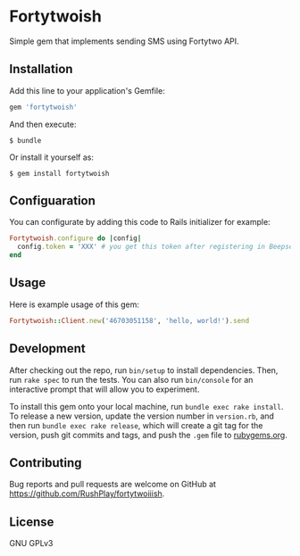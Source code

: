 # Fortytwoish

Simple gem that implements sending SMS using Fortytwo API.

## Installation

Add this line to your application's Gemfile:

```ruby
gem 'fortytwoish'
```

And then execute:

    $ bundle

Or install it yourself as:

    $ gem install fortytwoish

## Configuaration

You can configurate by adding this code to Rails initializer for example:

```ruby
Fortytwoish.configure do |config|
  config.token = 'XXX' # you get this token after registering in Beepsend
end
```

## Usage

Here is example usage of this gem:

```ruby
Fortytwoish::Client.new('46703051158', 'hello, world!').send
```

## Development

After checking out the repo, run `bin/setup` to install dependencies. Then, run `rake spec` to run the tests. You can also run `bin/console` for an interactive prompt that will allow you to experiment.

To install this gem onto your local machine, run `bundle exec rake install`. To release a new version, update the version number in `version.rb`, and then run `bundle exec rake release`, which will create a git tag for the version, push git commits and tags, and push the `.gem` file to [rubygems.org](https://rubygems.org).

## Contributing

Bug reports and pull requests are welcome on GitHub at https://github.com/RushPlay/fortytwoiiish.

## License

GNU GPLv3
